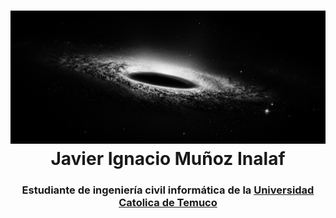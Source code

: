 # <img src="./img/blackhole-bw.png" width="1600" /> <center>Javier Ignacio Muñoz Inalaf</center>
### <center>Estudiante de ingeniería civil informática de la [Universidad Catolica de Temuco](https://www.uct.cl/ "Universidad Catolica de Temuco.")</center>
<!--
**20Javier04/20Javier04** is a ✨ _special_ ✨ repository because its `README.md` (this file) appears on your GitHub profile.

Here are some ideas to get you started:

- 🔭 I’m currently working on ...
- 🌱 I’m currently learning ...
- 👯 I’m looking to collaborate on ...
- 🤔 I’m looking for help with ...
- 💬 Ask me about ...
- 📫 How to reach me: ...
- 😄 Pronouns: ...
- ⚡ Fun fact: ...
-->
